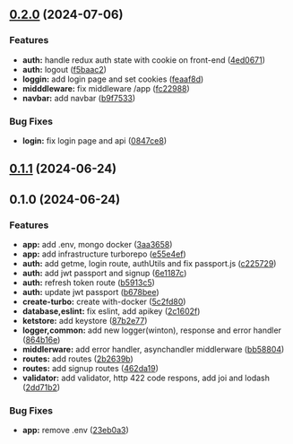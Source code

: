 ## [0.2.0](https://github.com/anucha-tk/nextjs-express/compare/0.1.1...0.2.0) (2024-07-06)

### Features

- **auth:** handle redux auth state with cookie on front-end ([4ed0671](https://github.com/anucha-tk/nextjs-express/commit/4ed067196f809a1f7bd17873d18c6644a518315b))
- **auth:** logout ([f5baac2](https://github.com/anucha-tk/nextjs-express/commit/f5baac27d3d68c019865f957be05a147823e1ac0))
- **loggin:** add login page and set cookies ([feaaf8d](https://github.com/anucha-tk/nextjs-express/commit/feaaf8d2857041eb911ea3ac0be5d00c7fe0f2c0))
- **midddleware:** fix middleware /app ([fc22988](https://github.com/anucha-tk/nextjs-express/commit/fc2298832c730589f664cad2a161aa84eee3f6bc))
- **navbar:** add navbar ([b9f7533](https://github.com/anucha-tk/nextjs-express/commit/b9f7533cd7ccfe178ea7bea3a79e3dea8d537b88))

### Bug Fixes

- **login:** fix login page and api ([0847ce8](https://github.com/anucha-tk/nextjs-express/commit/0847ce8674c3b0df8f9beb97e16eed82b2f7f5f1))

## [0.1.1](https://github.com/anucha-tk/nextjs-express/compare/0.1.0...0.1.1) (2024-06-24)

## 0.1.0 (2024-06-24)

### Features

- **app:** add .env, mongo docker ([3aa3658](https://github.com/anucha-tk/nextjs-express/commit/3aa3658bf942c993cfba4c8c17484710848f10ad))
- **app:** add infrastructure turborepo ([e55e4ef](https://github.com/anucha-tk/nextjs-express/commit/e55e4efcba86ff6c8fdad17c83f29c1c1acf1e87))
- **auth:** add getme, login route, authUtils and fix passport.js ([c225729](https://github.com/anucha-tk/nextjs-express/commit/c22572926886c9685a3ed5828e9df9d5895b6543))
- **auth:** add jwt passport and signup ([6e1187c](https://github.com/anucha-tk/nextjs-express/commit/6e1187c49fc3b17fc828f35fbd45bbf535b40d07))
- **auth:** refresh token route ([b5913c5](https://github.com/anucha-tk/nextjs-express/commit/b5913c5e4ad3e9c2ac202eb3d1dfe6850a532075))
- **auth:** update jwt passport ([b678bee](https://github.com/anucha-tk/nextjs-express/commit/b678beeb9f2f69f6ea7cd155b200aa54d9474509))
- **create-turbo:** create with-docker ([5c2fd80](https://github.com/anucha-tk/nextjs-express/commit/5c2fd8058fc986203623ec14d4d2a88d0812a0ca))
- **database,eslint:** fix eslint, add apikey ([2c1602f](https://github.com/anucha-tk/nextjs-express/commit/2c1602f570d0ed0e9833faaad1ea8c3eefb02158))
- **ketstore:** add keystore ([87b2e77](https://github.com/anucha-tk/nextjs-express/commit/87b2e77b43d4ae08bc4d5b7a1200e7a07965a1a2))
- **logger,common:** add new logger(winton), response and error handler ([864b16e](https://github.com/anucha-tk/nextjs-express/commit/864b16e7ae577dd04caa206fc268385a3eb0696c))
- **middlerware:** add error handler, asynchandler middlerware ([bb58804](https://github.com/anucha-tk/nextjs-express/commit/bb5880467d36fce11d3e9d83f9aa04a1d4d19784))
- **routes:** add routes ([2b2639b](https://github.com/anucha-tk/nextjs-express/commit/2b2639be8365f45c6402a7acbcb10a603c6b66b1))
- **routes:** add signup routes ([462da19](https://github.com/anucha-tk/nextjs-express/commit/462da1926798f767e306722a2df5d264868fd9fb))
- **validator:** add validator, http 422 code respons, add joi and lodash ([2dd71b2](https://github.com/anucha-tk/nextjs-express/commit/2dd71b2cecd5d5e33f36f237e9290a31916fd162))

### Bug Fixes

- **app:** remove .env ([23eb0a3](https://github.com/anucha-tk/nextjs-express/commit/23eb0a33e6977d7bae4caa1317d55cc4be8bf7fb))
